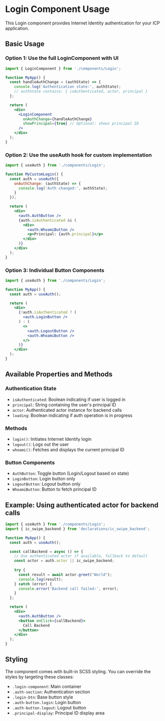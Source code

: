 # Login Component Usage

This Login component provides Internet Identity authentication for your ICP application.

## Basic Usage

### Option 1: Use the full LoginComponent with UI

```jsx
import { LoginComponent } from './components/Login';

function MyApp() {
  const handleAuthChange = (authState) => {
    console.log('Authentication state:', authState);
    // authState contains: { isAuthenticated, actor, principal }
  };

  return (
    <div>
      <LoginComponent 
        onAuthChange={handleAuthChange}
        showPrincipal={true} // Optional: shows principal ID
      />
    </div>
  );
}
```

### Option 2: Use the useAuth hook for custom implementation

```jsx
import { useAuth } from './components/Login';

function MyCustomLogin() {
  const auth = useAuth({
    onAuthChange: (authState) => {
      console.log('Auth changed:', authState);
    }
  });

  return (
    <div>
      <auth.AuthButton />
      {auth.isAuthenticated && (
        <div>
          <auth.WhoamiButton />
          <p>Principal: {auth.principal}</p>
        </div>
      )}
    </div>
  );
}
```

### Option 3: Individual Button Components

```jsx
import { useAuth } from './components/Login';

function MyApp() {
  const auth = useAuth();

  return (
    <div>
      {!auth.isAuthenticated ? (
        <auth.LoginButton />
      ) : (
        <>
          <auth.LogoutButton />
          <auth.WhoamiButton />
        </>
      )}
    </div>
  );
}
```

## Available Properties and Methods

### Authentication State
- `isAuthenticated`: Boolean indicating if user is logged in
- `principal`: String containing the user's principal ID
- `actor`: Authenticated actor instance for backend calls
- `loading`: Boolean indicating if auth operation is in progress

### Methods
- `login()`: Initiates Internet Identity login
- `logout()`: Logs out the user
- `whoami()`: Fetches and displays the current principal ID

### Button Components
- `AuthButton`: Toggle button (Login/Logout based on state)
- `LoginButton`: Login button only
- `LogoutButton`: Logout button only
- `WhoamiButton`: Button to fetch principal ID

## Example: Using authenticated actor for backend calls

```jsx
import { useAuth } from './components/Login';
import { ic_swipe_backend } from 'declarations/ic_swipe_backend';

function MyApp() {
  const auth = useAuth();

  const callBackend = async () => {
    // Use authenticated actor if available, fallback to default
    const actor = auth.actor || ic_swipe_backend;
    
    try {
      const result = await actor.greet("World");
      console.log(result);
    } catch (error) {
      console.error('Backend call failed:', error);
    }
  };

  return (
    <div>
      <auth.AuthButton />
      <button onClick={callBackend}>
        Call Backend
      </button>
    </div>
  );
}
```

## Styling

The component comes with built-in SCSS styling. You can override the styles by targeting these classes:

- `.login-component`: Main container
- `.auth-section`: Authentication section
- `.login-btn`: Base button style
- `.auth-button.login`: Login button
- `.auth-button.logout`: Logout button
- `.principal-display`: Principal ID display area 